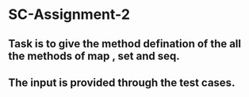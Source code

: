 # SC-Assignment-2

## Task is to give the method defination of the all the methods of map , set and seq.
## The input is provided through the test cases.

